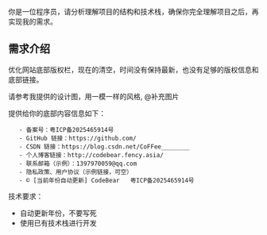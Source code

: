 你是一位程序员，请分析理解项目的结构和技术栈，确保你完全理解项目之后，再实现我的需求。

## 需求介绍

优化网站底部版权栏，现在的清空，时间没有保持最新，也没有足够的版权信息和底部链接。

请参考我提供的设计图，用一模一样的风格, @补充图片

提供给你的底部内容信息如下：
```
   - 备案号：粤ICP备2025465914号  
   - GitHub 链接：https://github.com/  
   - CSDN 链接：https://blog.csdn.net/CoFFee________  
   - 个人博客链接：http://codebear.fency.asia/  
   - 联系邮箱（示例）：1397970059@qq.com  
   - 隐私政策、用户协议（示例链接，可空）  
   - © [当前年份自动更新] CodeBear   粤ICP备2025465914号 
```
技术要求：  
   - 自动更新年份，不要写死  
   - 使用已有技术栈进行开发

